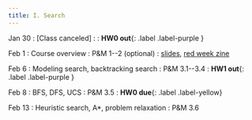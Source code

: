 ```yaml
---
title: I. Search
---
```


Jan 30
: [Class canceled]
  : 
: **HW0 out**{: .label .label-purple }

Feb 1
: Course overview
  : P&M 1--2 (optional)
: [slides](../assets/files/L01-overview.pdf), [red week zine](../assets/files/REDWEEKZINE.pdf)

Feb 6
: Modeling search, backtracking search
  : P&M 3.1--3.4
: **HW1 out**{: .label .label-purple }

Feb 8
: BFS, DFS, UCS
  : P&M 3.5
: **HW0 due**{: .label .label-yellow}

Feb 13
: Heuristic search, A*, problem relaxation
  : P&M 3.6

<!-- 
Adversarial games, minimax, alpha-beta pruning
P&M 14.1--14.3
 -->
